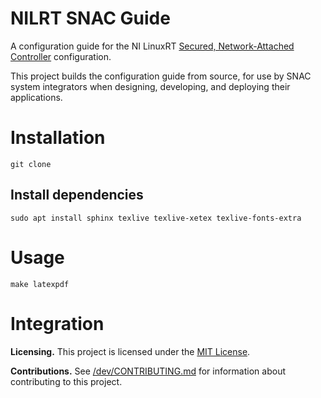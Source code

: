 # NILRT SNAC Guide

A configuration guide for the NI LinuxRT [Secured, Network-Attached Controller](https://github.com/ni/nilrt-snac) configuration.

This project builds the configuration guide from source, for use by SNAC system integrators when designing, developing, and deploying their applications.


# Installation

`git clone `

## Install dependencies
`sudo apt install sphinx texlive texlive-xetex texlive-fonts-extra`


# Usage

`make latexpdf`


# Integration

**Licensing.** This project is licensed under the [MIT License](/LICENSE).

**Contributions.** See [/dev/CONTRIBUTING.md](/dev/CONTRIBUTING.md) for information about contributing to this project.
